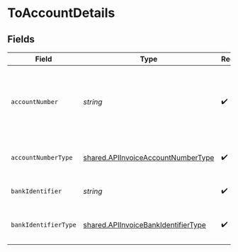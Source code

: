 # ToAccountDetails


## Fields

| Field                                                                                             | Type                                                                                              | Required                                                                                          | Description                                                                                       |
| ------------------------------------------------------------------------------------------------- | ------------------------------------------------------------------------------------------------- | ------------------------------------------------------------------------------------------------- | ------------------------------------------------------------------------------------------------- |
| `accountNumber`                                                                                   | *string*                                                                                          | :heavy_check_mark:                                                                                | The account identifier. Only IBANs are supported at the moment.                                   |
| `accountNumberType`                                                                               | [shared.APIInvoiceAccountNumberType](../../../sdk/models/shared/apiinvoiceaccountnumbertype.md)   | :heavy_check_mark:                                                                                | The type of account number (e.g. IBAN).                                                           |
| `bankIdentifier`                                                                                  | *string*                                                                                          | :heavy_check_mark:                                                                                | The identifier of the bank.                                                                       |
| `bankIdentifierType`                                                                              | [shared.APIInvoiceBankIdentifierType](../../../sdk/models/shared/apiinvoicebankidentifiertype.md) | :heavy_check_mark:                                                                                | The type of bank identifier (e.g. BIC).                                                           |